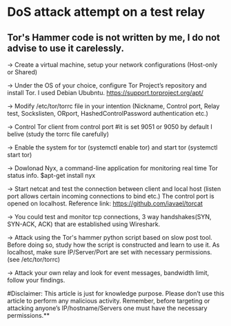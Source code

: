 # DoS attack attempt on a test relay
## Tor's Hammer code is not written by me, I do not advise to use it carelessly.

-> Create a virtual machine, setup your network configurations (Host-only or Shared)

-> Under the OS of your choice, configure Tor Project’s repository and install Tor. I used Debian Ububntu.
   https://support.torproject.org/apt/
   
   
-> Modify /etc/tor/torrc file in your intention (Nickname, Control port, Relay test, Sockslisten, ORport, HashedControlPassword authentication etc.)


-> Control Tor client from control port #it is set 9051 or 9050 by default I belive (study the torrc file carefully)


-> Enable the system for tor (systemctl enable tor) and start tor (systemctl start tor)


-> Dowlonad Nyx, a command-line application for monitoring real time Tor status info.
   $apt-get install nyx
   
   
   
-> Start netcat and test the connection between client and local host (listen port allows certain incoming connections to bind etc.) The control port is opened on      localhost.
   Reference link: https://github.com/iavael/torcat

-> You could test and monitor tcp connections, 3 way handshakes(SYN, SYN-ACK, ACK) that are established using Wireshark.



-> Attack using the Tor's hammer python script based on slow post tool. Before doing so, study how the script is constructed and learn to use it. As localhost, make    sure IP/Server/Port are set with necessary permissions. (see  /etc/tor/torrc)



-> Attack your own relay and look for event messages, bandwidth limit, follow your findings.



#Disclaimer: This article is just for knowledge purpose. Please don’t use this article to perform any malicious activity. Remember, before targeting or attacking anyone’s IP/hostname/Servers one must have the necessary permissions.**
